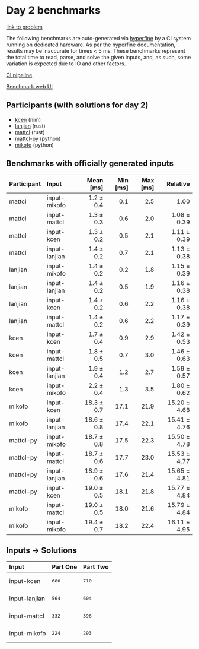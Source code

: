 # Day 2 benchmarks

[link to problem](https://adventofcode.com/2024/day/2)

The following benchmarks are auto-generated via
[hyperfine](https://github.com/sharkdp/hyperfine) by a CI system running on
dedicated hardware. As per the hyperfine documentation, results may be
inaccurate for times < 5 ms. These benchmarks represent the total time to read,
parse, and solve the given inputs, and, as such, some variation is expected due
to IO and other factors.

[CI pipeline](http://ci.papercode.net:8080/teams/main/pipelines/aoc2024)

[Benchmark web UI](https://aoc.ancalagon.black)


## Participants (with solutions for day 2)

- [kcen](https://github.com/kcen/aoc2024) (nim)
- [lanjian](https://github.com/lanjian/aoc-2024) (rust)
- [mattcl](https://github.com/mattcl/aoc2024) (rust)
- [mattcl-py](https://github.com/mattcl/aoc2024-py) (python)
- [mikofo](https://github.com/mikofo/aoc2024) (python)


## Benchmarks with officially generated inputs

| Participant | Input | Mean [ms] | Min [ms] | Max [ms] | Relative |
|:---|:---|---:|---:|---:|---:|
| mattcl | input-mikofo | 1.2 ± 0.4 | 0.1 | 2.5 | 1.00 |
| mattcl | input-mattcl | 1.3 ± 0.3 | 0.6 | 2.0 | 1.08 ± 0.39 |
| mattcl | input-kcen | 1.3 ± 0.2 | 0.5 | 2.1 | 1.11 ± 0.39 |
| mattcl | input-lanjian | 1.4 ± 0.2 | 0.7 | 2.1 | 1.13 ± 0.38 |
| lanjian | input-mikofo | 1.4 ± 0.2 | 0.2 | 1.8 | 1.15 ± 0.39 |
| lanjian | input-lanjian | 1.4 ± 0.2 | 0.5 | 1.9 | 1.16 ± 0.38 |
| lanjian | input-kcen | 1.4 ± 0.2 | 0.6 | 2.2 | 1.16 ± 0.38 |
| lanjian | input-mattcl | 1.4 ± 0.2 | 0.6 | 2.2 | 1.17 ± 0.39 |
| kcen | input-kcen | 1.7 ± 0.4 | 0.9 | 2.9 | 1.42 ± 0.53 |
| kcen | input-mattcl | 1.8 ± 0.5 | 0.7 | 3.0 | 1.46 ± 0.63 |
| kcen | input-lanjian | 1.9 ± 0.4 | 1.2 | 2.7 | 1.59 ± 0.57 |
| kcen | input-mikofo | 2.2 ± 0.4 | 1.3 | 3.5 | 1.80 ± 0.62 |
| mikofo | input-kcen | 18.3 ± 0.7 | 17.1 | 21.9 | 15.20 ± 4.68 |
| mikofo | input-lanjian | 18.6 ± 0.8 | 17.4 | 22.1 | 15.41 ± 4.76 |
| mattcl-py | input-mikofo | 18.7 ± 0.8 | 17.5 | 22.3 | 15.50 ± 4.78 |
| mattcl-py | input-mattcl | 18.7 ± 0.6 | 17.7 | 23.0 | 15.53 ± 4.77 |
| mattcl-py | input-lanjian | 18.9 ± 0.6 | 17.6 | 21.4 | 15.65 ± 4.81 |
| mattcl-py | input-kcen | 19.0 ± 0.5 | 18.1 | 21.8 | 15.77 ± 4.84 |
| mikofo | input-mattcl | 19.0 ± 0.5 | 18.0 | 21.6 | 15.79 ± 4.84 |
| mikofo | input-mikofo | 19.4 ± 0.7 | 18.2 | 22.4 | 16.11 ± 4.95 |


## Inputs -> Solutions

| Input | Part One | Part Two |
|:---|:---|:---|
|input-kcen|<pre>680</pre>|<pre>710</pre>|
|input-lanjian|<pre>564</pre>|<pre>604</pre>|
|input-mattcl|<pre>332</pre>|<pre>398</pre>|
|input-mikofo|<pre>224</pre>|<pre>293</pre>|